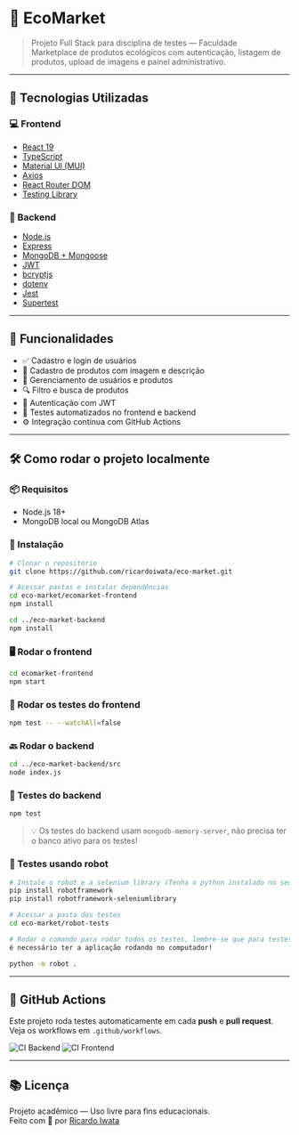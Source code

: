 # 🌱 EcoMarket

> Projeto Full Stack para disciplina de testes — Faculdade  
> Marketplace de produtos ecológicos com autenticação, listagem de produtos, upload de imagens e painel administrativo.

---

## 🔗 Tecnologias Utilizadas

### 💻 Frontend

- [React 19](https://react.dev/)
- [TypeScript](https://www.typescriptlang.org/)
- [Material UI (MUI)](https://mui.com/)
- [Axios](https://axios-http.com/)
- [React Router DOM](https://reactrouter.com/)
- [Testing Library](https://testing-library.com/)

### 🧠 Backend

- [Node.js](https://nodejs.org/)
- [Express](https://expressjs.com/)
- [MongoDB + Mongoose](https://mongoosejs.com/)
- [JWT](https://jwt.io/)
- [bcryptjs](https://github.com/dcodeIO/bcrypt.js)
- [dotenv](https://github.com/motdotla/dotenv)
- [Jest](https://jestjs.io/)
- [Supertest](https://github.com/visionmedia/supertest)

---

## 🚀 Funcionalidades

- ✅ Cadastro e login de usuários
- 🛒 Cadastro de produtos com imagem e descrição
- 👔 Gerenciamento de usuários e produtos
- 🔍 Filtro e busca de produtos
- 🔐 Autenticação com JWT
- 🧪 Testes automatizados no frontend e backend
- ⚙️ Integração contínua com GitHub Actions

---

## 🛠️ Como rodar o projeto localmente

### 📦 Requisitos

- Node.js 18+
- MongoDB local ou MongoDB Atlas

### 🔄 Instalação

```bash
# Clonar o repositório
git clone https://github.com/ricardoiwata/eco-market.git

# Acessar pastas e instalar dependências
cd eco-market/ecomarket-frontend
npm install

cd ../eco-market-backend
npm install
```

### 🖥️ Rodar o frontend

```bash
cd ecomarket-frontend
npm start
```

### 🧪 Rodar os testes do frontend

```bash
npm test -- --watchAll=false
```

### 🔙 Rodar o backend

```bash
cd ../eco-market-backend/src
node index.js
```

### 🧪 Testes do backend

```bash
npm test
```

> 💡 Os testes do backend usam `mongodb-memory-server`, não precisa ter o banco ativo para os testes!

### 🦾 Testes usando robot
``` bash
# Instale o robot e a selenium library (Tenha o python instalado no seu computador)
pip install robotframework
pip install robotframework-seleniumlibrary

# Acessar a pasta dos testes
cd eco-market/robot-tests

# Rodar o comando para rodar todos os testes, lembre-se que para testes robot
é necessário ter a aplicação rodando no computador!

python -m robot .
```

---

## 🤖 GitHub Actions

Este projeto roda testes automaticamente em cada **push** e **pull request**.  
Veja os workflows em `.github/workflows`.

![CI Backend](https://github.com/ricardoiwata/eco-market/actions/workflows/backend.yml/badge.svg)
![CI Frontend](https://github.com/ricardoiwata/eco-market/actions/workflows/frontend.yml/badge.svg)

---

## 📚 Licença

Projeto acadêmico — Uso livre para fins educacionais.  
Feito com 💚 por [Ricardo Iwata](https://github.com/ricardoiwata)
